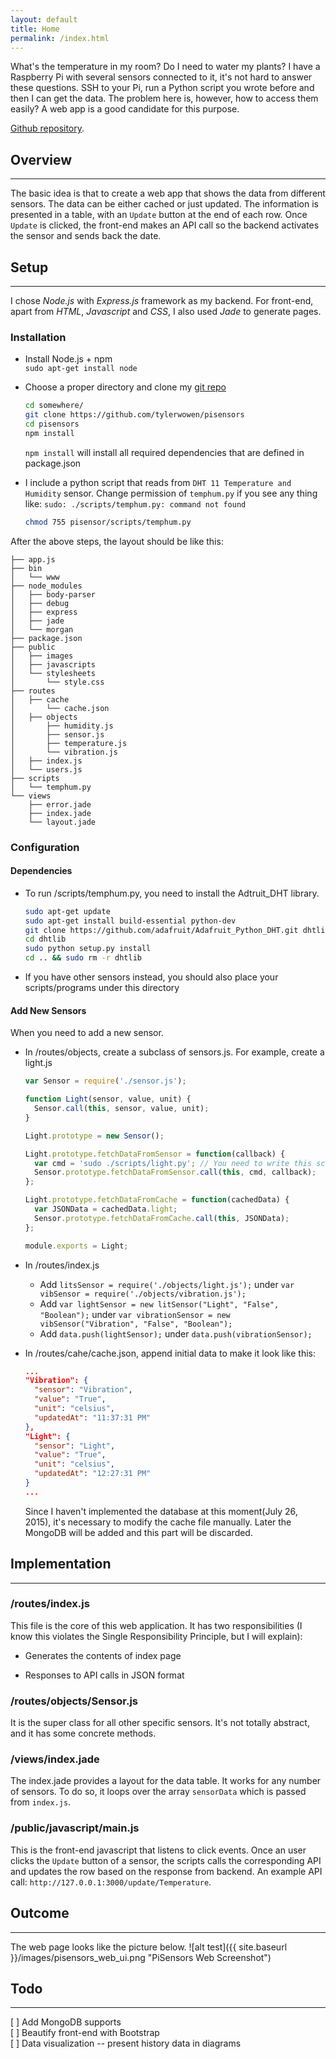 ```yaml
---
layout: default
title: Home
permalink: /index.html
---
```


What's the temperature in my room? Do I need to water my plants? I have a Raspberry Pi with several sensors connected to it, it's not hard to answer these questions. SSH to your Pi, run a Python script you wrote before and then I can get the data. The problem here is, however, how to access them easily? A web app is a good candidate for this purpose.

[Github repository](https://github.com/tylerwowen/pisensors).

## Overview
----------
The basic idea is that to create a web app that shows the data from different sensors. The data can be either cached or just updated. The information is presented in a table, with an `Update` button at the end of each row. Once `Update` is clicked, the front-end makes an API call so the backend activates the sensor and sends back the date.

## Setup
--------
I chose *Node.js* with *Express.js* framework as my backend. For front-end, apart from *HTML*, *Javascript* and *CSS*, I also used *Jade* to generate pages.

### Installation
* Install Node.js + npm  
  `sudo apt-get install node`
* Choose a proper directory and clone my [git repo](https://github.com/tylerwowen/pisensors)

  ```bash
  cd somewhere/
  git clone https://github.com/tylerwowen/pisensors
  cd pisensors
  npm install
  ```

  `npm install` will install all required dependencies that are defined in package.json

* I include a python script that reads from `DHT 11 Temperature and Humidity` sensor. Change permission of `temphum.py` if you see any thing like: `sudo: ./scripts/temphum.py: command not found`

  ```sh
  chmod 755 pisensor/scripts/temphum.py
  ```  

After the above steps, the layout should be like this:

```
├── app.js
├── bin
│   └── www
├── node_modules
│   ├── body-parser
│   ├── debug
│   ├── express
│   ├── jade
│   └── morgan
├── package.json
├── public
│   ├── images
│   ├── javascripts
│   └── stylesheets
│       └── style.css
├── routes
│   ├── cache
│       └── cache.json
│   ├── objects
│       ├── humidity.js
│       ├── sensor.js
│       ├── temperature.js
│       └── vibration.js
│   ├── index.js
│   └── users.js
├── scripts
│   └── temphum.py
└── views
    ├── error.jade
    ├── index.jade
    └── layout.jade
```

### Configuration

#### Dependencies

* To run /scripts/temphum.py, you need to install the Adtruit_DHT library.

  ```bash  
  sudo apt-get update
  sudo apt-get install build-essential python-dev
  git clone https://github.com/adafruit/Adafruit_Python_DHT.git dhtlib
  cd dhtlib
  sudo python setup.py install
  cd .. && sudo rm -r dhtlib
  ```

* If you have other sensors instead, you should also place your scripts/programs under this directory

#### Add New Sensors
When you need to add a new sensor.

* In /routes/objects, create a subclass of sensors.js. For example, create a light.js

  ```javascript
  var Sensor = require('./sensor.js');

  function Light(sensor, value, unit) {
    Sensor.call(this, sensor, value, unit);
  }

  Light.prototype = new Sensor();

  Light.prototype.fetchDataFromSensor = function(callback) {
    var cmd = 'sudo ./scripts/light.py'; // You need to write this script
    Sensor.prototype.fetchDataFromSensor.call(this, cmd, callback);
  };

  Light.prototype.fetchDataFromCache = function(cachedData) {
    var JSONData = cachedData.light;
    Sensor.prototype.fetchDataFromCache.call(this, JSONData);
  };

  module.exports = Light;
  ```

* In /routes/index.js
  * Add `litsSensor = require('./objects/light.js');` under `var vibSensor = require('./objects/vibration.js');`
  * Add `var lightSensor = new litSensor("Light", "False", "Boolean");` under `var vibrationSensor = new vibSensor("Vibration", "False", "Boolean");`
  * Add `data.push(lightSensor);` under `data.push(vibrationSensor);`

* In /routes/cahe/cache.json, append initial data to make it look like this:

  ```json
  ...
  "Vibration": {
    "sensor": "Vibration",
    "value": "True",
    "unit": "celsius",
    "updatedAt": "11:37:31 PM"
  },
  "Light": {
    "sensor": "Light",
    "value": "True",
    "unit": "celsius",
    "updatedAt": "12:27:31 PM"
  }
  ...
  ```
  Since I haven't implemented the database at this moment(July 26, 2015), it's necessary to modify the cache file manually. Later the MongoDB will be added and this part will be discarded.

## Implementation
------------------

### /routes/index.js
This file is the core of this web application. It has two responsibilities (I know this violates the Single Responsibility Principle, but I will explain):

* Generates the contents of index page

* Responses to API calls in JSON format

### /routes/objects/Sensor.js
It is the super class for all other specific sensors. It's not totally abstract, and it has some concrete methods.

### /views/index.jade
The index.jade provides a layout for the data table. It works for any number of sensors. To do so, it loops over the array `sensorData` which is passed from `index.js`.  

### /public/javascript/main.js
This is the front-end javascript that listens to click events. Once an user clicks the `Update` button of a sensor, the scripts calls the corresponding API and updates the row based on the response from backend. An example API call: `http://127.0.0.1:3000/update/Temperature`.

## Outcome
----------

The web page looks like the picture below. 
![alt test]({{ site.baseurl }}/images/pisensors_web_ui.png "PiSensors Web Screenshot")

## Todo
-------
[ ] Add MongoDB supports  
[ ] Beautify front-end with Bootstrap  
[ ] Data visualization -- present history data in diagrams
